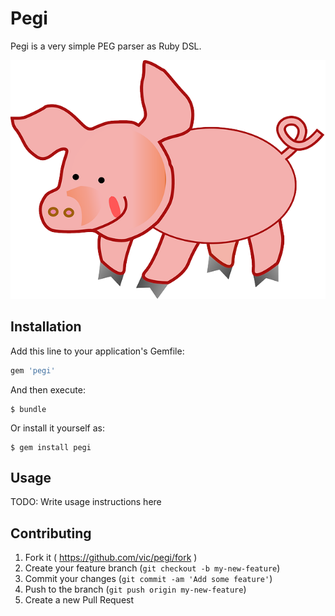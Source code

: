 # Pegi

Pegi is a very simple PEG parser as Ruby DSL.

![Pegi](https://raw.githubusercontent.com/vic/pegi/master/pegi.png "Pegi")


## Installation

Add this line to your application's Gemfile:

```ruby
gem 'pegi'
```

And then execute:

    $ bundle

Or install it yourself as:

    $ gem install pegi

## Usage

TODO: Write usage instructions here

## Contributing

1. Fork it ( https://github.com/vic/pegi/fork )
2. Create your feature branch (`git checkout -b my-new-feature`)
3. Commit your changes (`git commit -am 'Add some feature'`)
4. Push to the branch (`git push origin my-new-feature`)
5. Create a new Pull Request
